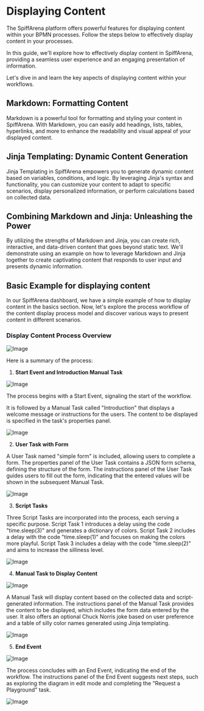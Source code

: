 # Displaying Content

The SpiffArena platform offers powerful features for displaying content within your BPMN processes.
Follow the steps below to effectively display content in your processes.

In this guide, we'll explore how to effectively display content in SpiffArena, providing a seamless user experience and an engaging presentation of information.

Let's dive in and learn the key aspects of displaying content within your workflows.

## Markdown: Formatting Content

Markdown is a powerful tool for formatting and styling your content in SpiffArena.
With Markdown, you can easily add headings, lists, tables, hyperlinks, and more to enhance the readability and visual appeal of your displayed content.

## Jinja Templating: Dynamic Content Generation

Jinja Templating in SpiffArena empowers you to generate dynamic content based on variables, conditions, and logic.
By leveraging Jinja's syntax and functionality, you can customize your content to adapt to specific scenarios, display personalized information, or perform calculations based on collected data.

## Combining Markdown and Jinja: Unleashing the Power

By utilizing the strengths of Markdown and Jinja, you can create rich, interactive, and data-driven content that goes beyond static text.
We'll demonstrate using an example on how to leverage Markdown and Jinja together to create captivating content that responds to user input and presents dynamic information.

## Basic Example for displaying content

In our SpiffArena dashboard, we have a simple example of how to display content in the basics section.
Now, let's explore the process workflow of the content display process model and discover various ways to present content in different scenarios.

### Display Content Process Overview

![Image](images/Display_Content.png)

Here is a summary of the process:

1. **Start Event and Introduction Manual Task**

![Image](images/Introduction_manual.png)

The process begins with a Start Event, signaling the start of the workflow.

It is followed by a Manual Task called "Introduction" that displays a welcome message or instructions for the users.
The content to be displayed is specified in the task's properties panel.

![Image](images/Manu_instructions_panel.png)

2. **User Task with Form**

A User Task named "simple form" is included, allowing users to complete a form.
The properties panel of the User Task contains a JSON form schema, defining the structure of the form.
The instructions panel of the User Task guides users to fill out the form, indicating that the entered values will be shown in the subsequent Manual Task.

![Image](images/User_instructions.png)

3. **Script Tasks**

Three Script Tasks are incorporated into the process, each serving a specific purpose.
Script Task 1 introduces a delay using the code "time.sleep(3)" and generates a dictionary of colors.
Script Task 2 includes a delay with the code "time.sleep(1)" and focuses on making the colors more playful.
Script Task 3 includes a delay with the code "time.sleep(2)" and aims to increase the silliness level.

![Image](images/Script_instructions.png)

4. **Manual Task to Display Content**

![Image](images/Manual_instructions.png)

A Manual Task will display content based on the collected data and script-generated information.
The instructions panel of the Manual Task provides the content to be displayed, which includes the form data entered by the user.
It also offers an optional Chuck Norris joke based on user preference and a table of silly color names generated using Jinja templating.

![Image](images/Manual_instructionss.png)

5. **End Event**

![Image](images/End1.png)

The process concludes with an End Event, indicating the end of the workflow.
The instructions panel of the End Event suggests next steps, such as exploring the diagram in edit mode and completing the "Request a Playground" task.

![Image](images/end_message.png)

